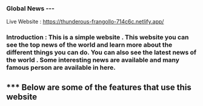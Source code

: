 ### Global News ---
Live Website : https://thunderous-frangollo-714c6c.netlify.app/


### Introduction : This is a simple website . This website you can see the top news of the world and learn more about the different things you can do. You can also see the latest news of the world . Some interesting news are available and many famous person are available in here.


## *** Below are some of the features that use this website 









